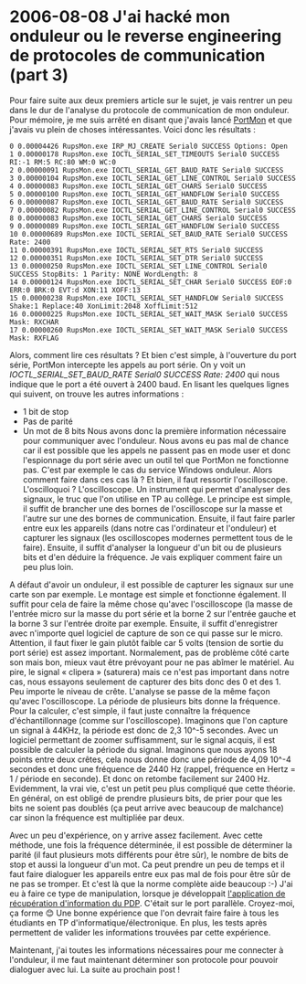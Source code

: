 # 2006-08-08 J'ai hacké mon onduleur ou le reverse engineering de protocoles de communication (part 3)

Pour faire suite aux deux premiers article sur le sujet, je vais rentrer un peu dans le dur de l'analyse du protocole de communication de mon onduleur. Pour mémoire, je me suis arrêté en disant que j'avais lancé [PortMon](https://www.sysinternals.com/Utilities/Portmon.html) et que j'avais vu plein de choses intéressantes. Voici donc les résultats :

```text
0 0.00004426 RupsMon.exe IRP_MJ_CREATE Serial0 SUCCESS Options: Open 
1 0.00000178 RupsMon.exe IOCTL_SERIAL_SET_TIMEOUTS Serial0 SUCCESS RI:-1 RM:5 RC:80 WM:0 WC:0 
2 0.00000091 RupsMon.exe IOCTL_SERIAL_GET_BAUD_RATE Serial0 SUCCESS 
3 0.00000104 RupsMon.exe IOCTL_SERIAL_GET_LINE_CONTROL Serial0 SUCCESS 
4 0.00000083 RupsMon.exe IOCTL_SERIAL_GET_CHARS Serial0 SUCCESS 
5 0.00000100 RupsMon.exe IOCTL_SERIAL_GET_HANDFLOW Serial0 SUCCESS 
6 0.00000087 RupsMon.exe IOCTL_SERIAL_GET_BAUD_RATE Serial0 SUCCESS 
7 0.00000082 RupsMon.exe IOCTL_SERIAL_GET_LINE_CONTROL Serial0 SUCCESS 
8 0.00000083 RupsMon.exe IOCTL_SERIAL_GET_CHARS Serial0 SUCCESS 
9 0.00000089 RupsMon.exe IOCTL_SERIAL_GET_HANDFLOW Serial0 SUCCESS 
10 0.00000689 RupsMon.exe IOCTL_SERIAL_SET_BAUD_RATE Serial0 SUCCESS Rate: 2400 
11 0.00000391 RupsMon.exe IOCTL_SERIAL_SET_RTS Serial0 SUCCESS 
12 0.00000351 RupsMon.exe IOCTL_SERIAL_SET_DTR Serial0 SUCCESS 
13 0.00000250 RupsMon.exe IOCTL_SERIAL_SET_LINE_CONTROL Serial0 SUCCESS StopBits: 1 Parity: NONE WordLength: 8 
14 0.00000124 RupsMon.exe IOCTL_SERIAL_SET_CHAR Serial0 SUCCESS EOF:0 ERR:0 BRK:0 EVT:d XON:11 XOFF:13 
15 0.00000238 RupsMon.exe IOCTL_SERIAL_SET_HANDFLOW Serial0 SUCCESS Shake:1 Replace:40 XonLimit:2048 XoffLimit:512 
16 0.00000225 RupsMon.exe IOCTL_SERIAL_SET_WAIT_MASK Serial0 SUCCESS Mask: RXCHAR 
17 0.00000260 RupsMon.exe IOCTL_SERIAL_SET_WAIT_MASK Serial0 SUCCESS Mask: RXFLAG 
```

Alors, comment lire ces résultats ? Et bien c'est simple, à l'ouverture du port série, PortMon intercepte les appels au port série. On y voit un _IOCTL_SERIAL_SET_BAUD_RATE Serial0 SUCCESS Rate: 2400_ qui nous indique que le port a été ouvert à 2400 baud. En lisant les quelques lignes qui suivent, on trouve les autres informations :

* 1 bit de stop
* Pas de parité
* Un mot de 8 bits
    Nous avons donc la première information nécessaire pour communiquer avec l'onduleur. Nous avons eu pas mal de chance car il est possible que les appels ne passent pas en mode user et donc l'espionnage du port série avec un outil tel que PortMon ne fonctionne pas. C'est par exemple le cas du service Windows onduleur. Alors comment faire dans ces cas là ? Et bien, il faut ressortir l'oscilloscope. L'oscilloquoi ? L'oscilloscope. Un instrument qui permet d'analyser des signaux, le truc que l'on utilise en TP au collège. Le principe est simple, il suffit de brancher une des bornes de l'oscilloscope sur la masse et l'autre sur une des bornes de communication. Ensuite, il faut faire parler entre eux les appareils (dans notre cas l'ordinateur et l'onduleur) et capturer les signaux (les oscilloscopes modernes permettent tous de le faire). Ensuite, il suffit d'analyser la longueur d'un bit ou de plusieurs bits et d'en déduire la fréquence. Je vais expliquer comment faire un peu plus loin.

A défaut d'avoir un onduleur, il est possible de capturer les signaux sur une carte son par exemple. Le montage est simple et fonctionne également. Il suffit pour cela de faire la même chose qu'avec l'oscilloscope (la masse de l'entrée micro sur la masse du port série et la borne 2 sur l'entrée gauche et la borne 3 sur l'entrée droite par exemple. Ensuite, il suffit d'enregistrer avec n'importe quel logiciel de capture de son ce qui passe sur le micro. Attention, il faut fixer le gain plutôt faible car 5 volts (tension de sortie du port série) est assez important. Normalement, pas de problème côté carte son mais bon, mieux vaut être prévoyant pour ne pas abîmer le matériel. Au pire, le signal « clipera » (saturera) mais ce n'est pas important dans notre cas, nous essayons seulement de capturer des bits donc des 0 et des 1. Peu importe le niveau de crête. L'analyse se passe de la même façon qu'avec l'oscilloscope. La période de plusieurs bits donne la fréquence. Pour la calculer, c'est simple, il faut juste connaître la fréquence d'échantillonnage (comme sur l'oscilloscope). Imaginons que l'on capture un signal à 44KHz, la période est donc de 2,3 10^-5 secondes. Avec un logiciel permettant de zoomer suffisamment, sur le signal acquis, il est possible de calculer la période du signal. Imaginons que nous ayons 18 points entre deux crêtes, cela nous donne donc une période de 4,09 10^-4 secondes et donc une fréquence de 2440 Hz (rappel, fréquence en Hertz = 1 / période en seconde). Et donc on retombe facilement sur 2400 Hz. Evidemment, la vrai vie, c'est un petit peu plus compliqué que cette théorie. En général, on est obligé de prendre plusieurs bits, de prier pour que les bits ne soient pas doublés (ça peut arrive avec beaucoup de malchance) car sinon la fréquence est multipliée par deux.

Avec un peu d'expérience, on y arrive assez facilement. Avec cette méthode, une fois la fréquence déterminée, il est possible de déterminer la parité (il faut plusieurs mots différents pour être sûr), le nombre de bits de stop et aussi la longueur d'un mot. Ca peut prendre un peu de temps et il faut faire dialoguer les appareils entre eux pas mal de fois pour être sûr de ne pas se tromper. Et c'est là que la norme complète aide beaucoup :-) J'ai eu à faire ce type de manipulation, lorsque je développait [l'application de récupération d'information du PDP](./2006-08-06-J'ai-hacké-mon-onduleur-ou-le-reverse-engineering-de-protocoles-de-communication-(part-1).md). C'était sur le port parallèle. Croyez-moi, ça forme 😊 Une bonne expérience que l'on devrait faire faire à tous les étudiants en TP d'informatique/électronique. En plus, les tests après permettent de valider les informations trouvées par cette expérience.

Maintenant, j'ai toutes les informations nécessaires pour me connecter à l'onduleur, il me faut maintenant déterminer son protocole pour pouvoir dialoguer avec lui. La suite au prochain post !
